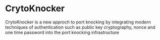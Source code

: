 CrytoKnocker
======

CrytoKnocker is a new approch to port knocking by integrating modern techniques of authentication such as public key cryptography, nonce and one time password into the port knocking infrastructure
